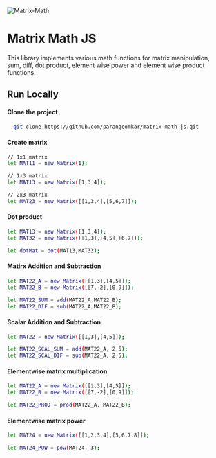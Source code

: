 ![Matrix-Math](https://user-images.githubusercontent.com/34441691/201380184-7b357976-ce1e-4f40-b4eb-74de69a85610.png)

# Matrix Math JS
This library implements various math functions for matrix manipulation, sum, diff, dot product, element wise power and element wise product functions.

## Run Locally

#### Clone the project
```bash
  git clone https://github.com/parangeomkar/matrix-math-js.git
```

#### Create matrix
```bash
// 1x1 matrix
let MAT11 = new Matrix(1);

// 1x3 matrix
let MAT13 = new Matrix([1,3,4]);

// 2x3 matrix
let MAT23 = new Matrix([[1,3,4],[5,6,7]]);
```

#### Dot product
```bash
let MAT13 = new Matrix([1,3,4]);
let MAT32 = new Matrix([[1,3],[4,5],[6,7]]);

let dotMat = dot(MAT13,MAT32);
```


#### Matirx Addition and Subtraction
```bash
let MAT22_A = new Matrix([[1,3],[4,5]]);
let MAT22_B = new Matrix([[7,-2],[0,9]]);

let MAT22_SUM = add(MAT22_A,MAT22_B);
let MAT22_DIF = sub(MAT22_A,MAT22_B);
```


#### Scalar Addition and Subtraction
```bash
let MAT22 = new Matrix([[1,3],[4,5]]);

let MAT22_SCAL_SUM = add(MAT22_A, 2.5);
let MAT22_SCAL_DIF = sub(MAT22_A, 2.5);
```


#### Elementwise matrix multiplication
```bash
let MAT22_A = new Matrix([[1,3],[4,5]]);
let MAT22_B = new Matrix([[7,-2],[0,9]]);

let MAT22_PROD = prod(MAT22_A, MAT22_B);
```



#### Elementwise matrix power
```bash
let MAT24 = new Matrix([[1,2,3,4],[5,6,7,8]]);

let MAT24_POW = pow(MAT24, 3);
```
